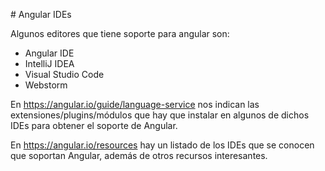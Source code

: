 # Angular IDEs

Algunos editores que tiene soporte para angular son:

- Angular IDE
- IntelliJ IDEA
- Visual Studio Code
- Webstorm

En https://angular.io/guide/language-service nos indican las extensiones/plugins/módulos que hay que instalar en algunos de dichos IDEs para obtener el soporte de Angular.

En https://angular.io/resources hay un listado de los IDEs que se conocen que soportan Angular, además de otros recursos interesantes.
